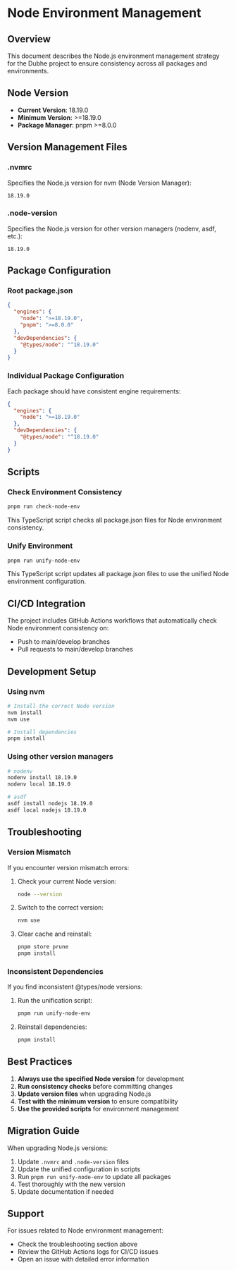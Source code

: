 # Node Environment Management

## Overview

This document describes the Node.js environment management strategy for the Dubhe project to ensure consistency across all packages and environments.

## Node Version

- **Current Version**: 18.19.0
- **Minimum Version**: >=18.19.0
- **Package Manager**: pnpm >=8.0.0

## Version Management Files

### .nvmrc
Specifies the Node.js version for nvm (Node Version Manager):
```
18.19.0
```

### .node-version
Specifies the Node.js version for other version managers (nodenv, asdf, etc.):
```
18.19.0
```

## Package Configuration

### Root package.json
```json
{
  "engines": {
    "node": ">=18.19.0",
    "pnpm": ">=8.0.0"
  },
  "devDependencies": {
    "@types/node": "^18.19.0"
  }
}
```

### Individual Package Configuration
Each package should have consistent engine requirements:
```json
{
  "engines": {
    "node": ">=18.19.0"
  },
  "devDependencies": {
    "@types/node": "^18.19.0"
  }
}
```

## Scripts

### Check Environment Consistency
```bash
pnpm run check-node-env
```
This TypeScript script checks all package.json files for Node environment consistency.

### Unify Environment
```bash
pnpm run unify-node-env
```
This TypeScript script updates all package.json files to use the unified Node environment configuration.

## CI/CD Integration

The project includes GitHub Actions workflows that automatically check Node environment consistency on:
- Push to main/develop branches
- Pull requests to main/develop branches

## Development Setup

### Using nvm
```bash
# Install the correct Node version
nvm install
nvm use

# Install dependencies
pnpm install
```

### Using other version managers
```bash
# nodenv
nodenv install 18.19.0
nodenv local 18.19.0

# asdf
asdf install nodejs 18.19.0
asdf local nodejs 18.19.0
```

## Troubleshooting

### Version Mismatch
If you encounter version mismatch errors:

1. Check your current Node version:
   ```bash
   node --version
   ```

2. Switch to the correct version:
   ```bash
   nvm use
   ```

3. Clear cache and reinstall:
   ```bash
   pnpm store prune
   pnpm install
   ```

### Inconsistent Dependencies
If you find inconsistent @types/node versions:

1. Run the unification script:
   ```bash
   pnpm run unify-node-env
   ```

2. Reinstall dependencies:
   ```bash
   pnpm install
   ```

## Best Practices

1. **Always use the specified Node version** for development
2. **Run consistency checks** before committing changes
3. **Update version files** when upgrading Node.js
4. **Test with the minimum version** to ensure compatibility
5. **Use the provided scripts** for environment management

## Migration Guide

When upgrading Node.js versions:

1. Update `.nvmrc` and `.node-version` files
2. Update the unified configuration in scripts
3. Run `pnpm run unify-node-env` to update all packages
4. Test thoroughly with the new version
5. Update documentation if needed

## Support

For issues related to Node environment management:
- Check the troubleshooting section above
- Review the GitHub Actions logs for CI/CD issues
- Open an issue with detailed error information 
